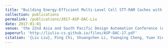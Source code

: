 ```yaml
---
title: "Building Energy-Efficient Multi-Level Cell STT-RAM Caches with Data Compression"
collection: publications
permalink: /publications/2017-ASP-DAC-Liu
date: 2017-01-01
venue: 'the 22nd Asia and South Pacific Design Automation Conference (ASP-DAC)'
paperurl: 'http://liuliu-cs.github.io/files/ASP-DAC-17.pdf'
citation: '{Liu Liu}, Ping Chi, Shuangchen Li, Yuanqing Cheng, Yuan Xie. &quot;Building Energy-Efficient Multi-Level Cell STT-RAM Caches with Data Compression.&quot; in<i>the 22nd Asia and South Pacific Design Automation Conference (ASP-DAC).</i>'
---
```

